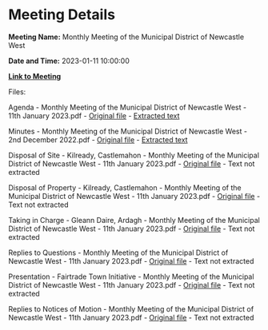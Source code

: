 # Meeting Details

**Meeting Name:** Monthly Meeting of the Municipal District of Newcastle West

**Date and Time:** 2023-01-11 10:00:00

**[Link to Meeting](https://www.limerick.ie/council/whats-on/monthly-meeting-municipal-district-newcastle-west-80)**

Files: 

Agenda - Monthly Meeting of the Municipal District of Newcastle West - 11th January 2023.pdf - [Original file](https://www.limerick.ie/sites/default/files/media/documents/2023-01/Agenda%20-%20%20Monthly%20Meeting%20of%20the%20Municipal%20District%20of%20Newcastle%20West%20-%2011th%20January%202023.pdf) - [Extracted text](./Agenda%20-%20Monthly%20Meeting%20of%20the%20Municipal%20District%20of%20Newcastle%20West%20-%2011th%20January%202023.md)

Minutes - Monthly Meeting of the Municipal District of Newcastle West - 2nd December 2022.pdf - [Original file](https://www.limerick.ie/sites/default/files/media/documents/2023-01/Minutes%20-%20Monthly%20Meeting%20of%20the%20Municipal%20District%20of%20Newcastle%20West%20-%202nd%20December%202022.pdf) - [Extracted text](./Minutes%20-%20Monthly%20Meeting%20of%20the%20Municipal%20District%20of%20Newcastle%20West%20-%202nd%20December%202022.md)

Disposal of Site - Kilready, Castlemahon - Monthly Meeting of the Municipal District of Newcastle West - 11th January 2023.pdf - [Original file](https://www.limerick.ie/sites/default/files/media/documents/2023-01/Disposal%20-%20Kilready%2C%20Castlemahon%20-%20Monthly%20Meeting%20of%20the%20Municipal%20District%20of%20Newcastle%20West%20-%2011th%20January%202023%20%282%29.pdf) - Text not extracted

Disposal of Property - Kilready, Castlemahon - Monthly Meeting of the Municipal District of Newcastle West - 11th January 2023.pdf - [Original file](https://www.limerick.ie/sites/default/files/media/documents/2023-01/Disposal%20-%20Kilready%2C%20Castlemahon%20-%20Monthly%20Meeting%20of%20the%20Municipal%20District%20of%20Newcastle%20West%20-%2011th%20January%202023.pdf) - Text not extracted

Taking in Charge - Gleann Daire, Ardagh - Monthly Meeting of the Municipal District of Newcastle West - 11th January 2023.pdf - [Original file](https://www.limerick.ie/sites/default/files/media/documents/2023-01/TIC%20-%20Gleann%20Daire%2C%20Ardagh%20-%20Monthly%20Meeting%20of%20the%20Municipal%20District%20of%20Newcastle%20West%20-%2011th%20January%202023.pdf) - Text not extracted

Replies to Questions - Monthly Meeting of the Municipal District of Newcastle West - 11th January 2023.pdf - [Original file](https://www.limerick.ie/sites/default/files/media/documents/2023-01/Replies%20to%20Questions%20-%20Monthly%20Meeting%20of%20the%20Municipal%20District%20of%20Newcastle%20West%20-%2011th%20January%202023.pdf) - Text not extracted

Presentation - Fairtrade Town Initiative - Monthly Meeting of the Municipal District of Newcastle West - 11th January 2023.pdf - [Original file](https://www.limerick.ie/sites/default/files/media/documents/2023-01/Presentation%20-%20Fairtrade%20Town%20Initiative%20-%20Monthly%20Meeting%20of%20the%20Municipal%20District%20of%20Newcastle%20West%20-%2011th%20January%202023.pdf) - Text not extracted

Replies to Notices of Motion - Monthly Meeting of the Municipal District of Newcastle West - 11th January 2023.pdf - [Original file](https://www.limerick.ie/sites/default/files/media/documents/2023-01/Replies%20to%20Notices%20of%20Motion%20-%20Monthly%20Meeting%20of%20the%20Municipal%20District%20of%20Newcastle%20West%20-%2011th%20January%202023.pdf) - Text not extracted

